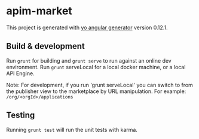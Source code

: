 # apim-market

This project is generated with [yo angular generator](https://github.com/yeoman/generator-angular)
version 0.12.1.

## Build & development

Run `grunt` for building and `grunt serve` to run against an online dev environment.
Run `grunt` serveLocal for a local docker machine, or a local API Engine.

Note: For development, if you run 'grunt serveLocal' you can switch to from the publisher view to the marketplace by URL manipulation. For example: `/org/<orgId>/applications`

## Testing

Running `grunt test` will run the unit tests with karma.
